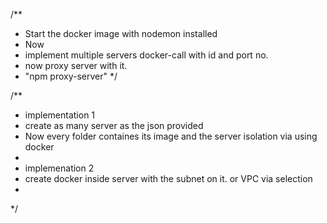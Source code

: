 /**
 * Start the docker image with nodemon installed
 * Now 
 * implement multiple servers docker-call with id and port no.
 * now proxy server with it.
 * "npm proxy-server"
 */

 /**
  * implementation 1
  * create as many server as the json provided
  * Now every folder containes its image and the server isolation via using docker 
  * 
  * implemenation 2
  * create docker inside server with the subnet on it. or VPC via selection
  * 
  */
